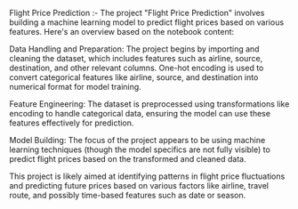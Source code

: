 Flight Price Prediction :-
The project "Flight Price Prediction" involves building a machine learning model to predict flight prices based on various features. Here's an overview based on the notebook content:

Data Handling and Preparation: The project begins by importing and cleaning the dataset, which includes features such as airline, source, destination, and other relevant columns. One-hot encoding is used to convert categorical features like airline, source, and destination into numerical format for model training.

Feature Engineering: The dataset is preprocessed using transformations like encoding to handle categorical data, ensuring the model can use these features effectively for prediction.

Model Building: The focus of the project appears to be using machine learning techniques (though the model specifics are not fully visible) to predict flight prices based on the transformed and cleaned data.

This project is likely aimed at identifying patterns in flight price fluctuations and predicting future prices based on various factors like airline, travel route, and possibly time-based features such as date or season.
